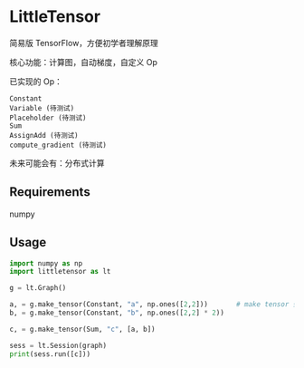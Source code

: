 # LittleTensor

简易版 TensorFlow，方便初学者理解原理

核心功能：计算图，自动梯度，自定义 Op

已实现的 Op：

```
Constant
Variable (待测试)
Placeholder (待测试)
Sum
AssignAdd (待测试)
compute_gradient (待测试)
```

未来可能会有：分布式计算


## Requirements

numpy

## Usage

``` python
import numpy as np
import littletensor as lt

g = lt.Graph()

a, = g.make_tensor(Constant, "a", np.ones([2,2]))       # make tensor 会返回列表，所以要加逗号
b, = g.make_tensor(Constant, "b", np.ones([2,2] * 2))

c, = g.make_tensor(Sum, "c", [a, b])

sess = lt.Session(graph)
print(sess.run([c]))
```
